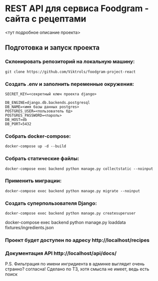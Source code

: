# REST API для сервиса Foodgram - сайта с рецептами
<тут подробное описание проекта>
## Подготовка и запуск проекта
### Склонировать репозиторий на локальную машину:
```
git clone https://github.com/Viktrols/foodgram-project-react
```
### Создать .env и заполнить переменные окружения:
```
SECRET_KEY=<секретный ключ проекта django>

DB_ENGINE=django.db.backends.postgresql
DB_NAME=<имя базы данных postgres>
POSTGRES_USER=<пользователь бд>
POSTGRES_PASSWORD=<пароль>
DB_HOST=db
DB_PORT=5432

```
### Собрать docker-compose:
```
docker-compose up -d --build
```
### Собрать статические файлы:
```
docker-compose exec backend python manage.py collectstatic --noinput
```
### Применить миграции:
```
docker-compose exec backend python manage.py migrate --noinput
```
### Создать суперпользователя Django:
```
docker-compose exec backend python manage.py createsuperuser
```
docker-compose exec backend python manage.py loaddata fixtures/ingredients.json
### Проект будет доступен по адресу http://localhost/recipes
### Документация API http://localhost/api/docs/

P.S. Фильтрация по имени ингридиента в админке выглядит очень странно? согласна! Сделано по ТЗ, хотя смысла не имеет, ведь есть поиск